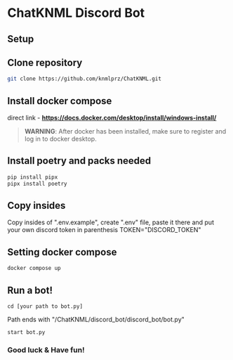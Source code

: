 # ChatKNML Discord Bot

## Setup

## Clone repository
```sh
git clone https://github.com/knmlprz/ChatKNML.git
```

## Install docker compose
direct link - **https://docs.docker.com/desktop/install/windows-install/**

> **WARNING**: After docker has been installed,
>  make sure to register and log in to docker desktop.

## Install poetry and packs needed
```sh
pip install pipx
pipx install poetry
```
## Copy insides
Copy insides of ".env.example", create ".env" file,
paste it there and put your own discord token in parenthesis
TOKEN="DISCORD_TOKEN"

## Setting docker compose
```sh
docker compose up
```
## Run a bot!
```plaintext
cd [your path to bot.py]
```
Path ends with "/ChatKNML/discord_bot/discord_bot/bot.py"
```
start bot.py
```
### Good luck & Have fun!
